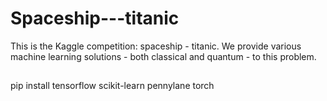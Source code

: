 # Spaceship---titanic
This is the Kaggle competition: spaceship - titanic. We provide various machine learning solutions - both classical and quantum - to this problem.

##
pip install tensorflow scikit-learn pennylane torch
